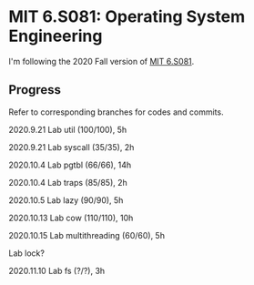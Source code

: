 # MIT 6.S081: Operating System Engineering

I'm following the 2020 Fall version of [MIT 6.S081](https://pdos.csail.mit.edu/6.828/2020/schedule.html).

## Progress

Refer to corresponding branches for codes and commits.

2020.9.21 Lab util (100/100), 5h

2020.9.21 Lab syscall (35/35), 2h

2020.10.4 Lab pgtbl (66/66), 14h

2020.10.4 Lab traps (85/85), 2h

2020.10.5 Lab lazy (90/90), 5h

2020.10.13 Lab cow (110/110), 10h

2020.10.15 Lab multithreading (60/60), 5h

Lab lock?

2020.11.10 Lab fs (?/?), 3h
